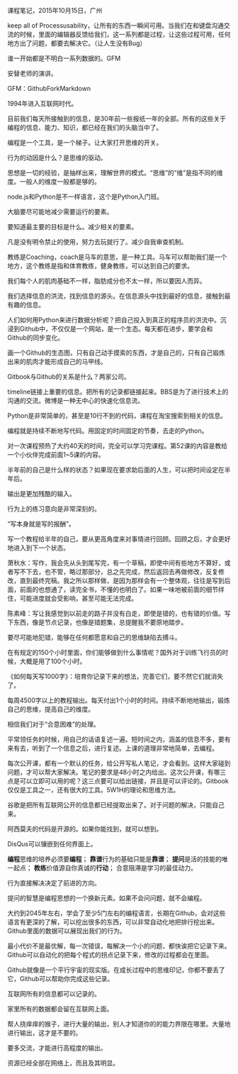 课程笔记，2015年10月15日，广州

keep all of Processusability，让所有的东西一瞬间可用。当我们在和键盘沟通交流的时候，里面的编辑器反馈给我们，这一系列都是过程，让这些过程可用，任何地方出了问题，都要去解决它。（让人生没有Bug）

谁一开始都是不明白一系列数据的。GFM

安替老师的演讲。

GFM：GithubForkMarkdown

1994年进入互联网时代。

目前我们每天所接触到的信息，是30年前一些报纸一年的全部。所有的这些关于编程的信息、能力、知识，都已经在我们的头脑当中了。

编程是一个工具，是一个梯子。让大家打开思维的开关。

行为的动因是什么？是思维的驱动。

思想是一切的经验，是抽样出来，理解世界的模式。“思维”的“维”是指不同的维度。一般人的维度一般都是够的。

node.js和Python是不一样语言，这个是Python入门班。

大脑要尽可能地减少需要运行的要素。

要知道最主要的目标是什么。减少相关的要素。

凡是没有明令禁止的使用，努力去玩就行了。减少自我审查机制。

教练是Coaching，coach是马车的意思，是一种工具。马车可以帮助我们是一个地方，这个教练是指和体育教练，健身教练，可以达到自己的要求。

我们每个人的肌肉基础不一样，脂肪成分也不太一样，所以要因人而异。

我们选择信息的洪流，找到信息的源头。在信息源头中找到最好的信息，接触到最有趣的信息。

人们如何用Python来进行数据分析呢？把自己投入到真正的程序员的洪流中。沉浸到Github中，不仅仅是一个网站，是一个生态。每天都在进步，要学会和Github的同步变化。

画一个Github的生态图，只有自己动手摸索的东西，才是自己的，只有自己锻炼出来的肌肉才能形成自己的马甲线。

Gitbook与Github的关系是什么？两家公司。

timeline链接上重要的信息。把所有的记录都链接起来。BBS是为了进行技术上的沟通的交流。微博是一种无中心的快速化信息流。

Python是非常简单的，甚至是10行不到的代码，课程在淘宝搜索到相关的信息。

编程就是持续不断地写代码。用固定的时间固定的节奏，去走的Python。

对一次课程预热了大约40天的时间，完全可以学习完课程。第52课的内容是教给一个小伙伴完成前面1~5课的内容。

半年前的自己是什么样的状态？如果现在要求助后面的人生，可以把时间设定在半年后。

输出是更加残酷的输入。

行为上的练习意向是非常深刻的。

“写本身就是写的报酬”。

写一个教程给半年的自己，要从更高角度来对事情进行回顾。回顾之后，才会更好地进入到下一个状态。

萧秋水：写作，我会先从头到尾写完，有一个草稿，即使中间有些地方不算好，或者写不下去，也不管，略过那部分，总之先完成，然后返回去再做修改，反复修改，直到最终完稿。我之所以那样做，是因为那样会有一个整体观，往往是写到后面，前面的也想通了，读完全书，不懂的也明白了。如果一味地被前面的细节绊住，可能进度就会受影响，甚至可能无法完成。

陈素峰：写让我感觉到以前走的路子并没有白走，即使是错的，也有错的价值。写下东西，像是节点记录，也像是错题集，总提醒我不要原地踏步。

要尽可能地犯错，能够在任何都愿意和自己的思维缺陷去搏斗。

在有规定的150个小时里面，你们能够做到什么事情呢？国外对于训练飞行员的时候，大概是用了100个小时。

《如何每天写1000字》：培育你记录下来的想法，完善它们，要不然它们就消失了。

每周4500字以上的教程输出。每天付出1个小时的时间。持续不断地地输出，锻炼自己的思维，提高自己的维度。

相信我们对于“合意困难”的处理。

平常领任务的时候，用自己的话语复述一遍。短时间之内，涵盖的信息不多，要有来有去，听到了一个信息之后，进行复述。上课的道理非常地简单，去编程。

每次公开课，都有一个默认的任务，给公开写私人笔记，才会看到。这样大家碰到问题，才可以帮大家解决。笔记的要求是48小时之内给出。这次公开课，有哪三点是可以立即可以用的呢？这三点要可以给出链接，并且是可以评论的。Gitbook仅仅是工具之一，还有很大的工具。5W1H的理论和思维方法。

谷歌是把所有互联网公开的信息都已经提取出来了。对于问题的解决，只能自己来。

阿西莫夫的代码是开源的。如果你能找到，就可以想到。

DisQus可以镶嵌到任何界面上。

**编程**思维的培养必须要**编程**；
**靠谱**行为的基础只能是**靠谱**；
**提问**是活的技能的唯一起点；
**教练**价值源自你真诚的**行动**；
合意阻滞是学习的最佳动力。

行为直接解决决定了前进的方向。

提问的智慧是编程思想的一个换新元素。如果不会问问题，就不会编程。

大约到2045年左右，学会了至少5门左右的编程语言，长期在Github，会对这些语言有更深的了解，可以挖出很多的东西，可以非常自动化地把排行挖出来。Github里面的数据可以展现出我们的行为。

最小代价不是最优解，每一次错误，每解决一个小的问题，都快诶把它记录下来。Github可以自动化的把每个程式的拐点记录下来，修改的过程都会在里面。

Github就像是一个平行宇宙的现实版。在成长过程中的思维印记，你都不要丢了它，Github可以帮助你完成这些记录。

互联网所有的信息都可以记录的。
 
家里所有的数据都会留在互联网上面。
 
帮人挠痒痒的猴子，进行大量的输出，别人才知道你的的能力界限在哪里。大量地进行输出，这才是不要的。
 
要多交流，才能进行高程度的输出。
 
资源已经全部在网络上，而且及其明显。
 